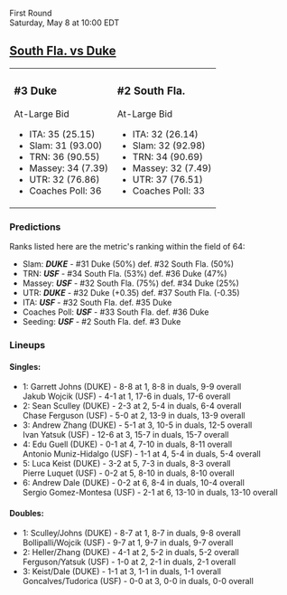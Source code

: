 First Round  
Saturday, May 8 at 10:00 EDT
## [South Fla. vs Duke](https://www.ncaa.com/game/5833371) 

<table><tr><td>  

### #3 Duke  

At-Large Bid  
- ITA: 35 (25.15)  
- Slam: 31 (93.00)  
- TRN: 36 (90.55)  
- Massey: 34 (7.39)  
- UTR: 32 (76.86)  
- Coaches Poll: 36  

</td><td>  

### #2 South Fla.  

At-Large Bid  
- ITA: 32 (26.14)  
- Slam: 32 (92.98)  
- TRN: 34 (90.69)  
- Massey: 32 (7.49)  
- UTR: 37 (76.51)  
- Coaches Poll: 33  

</td></tr></table>  

 ### Predictions  

Ranks listed here are the metric's ranking within the field of 64:  
- Slam: ***DUKE*** - #31 Duke (50%) def. #32 South Fla. (50%)  
- TRN: ***USF*** - #34 South Fla. (53%) def. #36 Duke (47%)  
- Massey: ***USF*** - #32 South Fla. (75%) def. #34 Duke (25%)  
- UTR: ***DUKE*** - #32 Duke (+0.35) def. #37 South Fla. (-0.35)  
- ITA: ***USF*** - #32 South Fla. def. #35 Duke  
- Coaches Poll: ***USF*** - #33 South Fla. def. #36 Duke  
- Seeding: ***USF*** - #2 South Fla. def. #3 Duke  

 ### Lineups  

 #### Singles:  
- 1: Garrett Johns (DUKE) - 8-8 at 1, 8-8 in duals, 9-9 overall  
    Jakub Wojcik (USF) - 4-1 at 1, 17-6 in duals, 17-6 overall  
- 2: Sean Sculley (DUKE) - 2-3 at 2, 5-4 in duals, 6-4 overall  
    Chase Ferguson (USF) - 5-0 at 2, 13-9 in duals, 13-9 overall  
- 3: Andrew Zhang (DUKE) - 5-1 at 3, 10-5 in duals, 12-5 overall  
    Ivan Yatsuk (USF) - 12-6 at 3, 15-7 in duals, 15-7 overall  
- 4: Edu Guell (DUKE) - 0-1 at 4, 7-10 in duals, 8-11 overall  
    Antonio Muniz-Hidalgo (USF) - 1-1 at 4, 5-4 in duals, 5-4 overall  
- 5: Luca Keist (DUKE) - 3-2 at 5, 7-3 in duals, 8-3 overall  
    Pierre Luquet (USF) - 0-2 at 5, 8-10 in duals, 8-10 overall  
- 6: Andrew Dale (DUKE) - 0-2 at 6, 8-4 in duals, 10-4 overall  
    Sergio Gomez-Montesa (USF) - 2-1 at 6, 13-10 in duals, 13-10 overall  

 #### Doubles:  
- 1: Sculley/Johns (DUKE) - 8-7 at 1, 8-7 in duals, 9-8 overall  
    Bollipalli/Wojcik (USF) - 9-7 at 1, 9-7 in duals, 9-7 overall  
- 2: Heller/Zhang (DUKE) - 4-1 at 2, 5-2 in duals, 5-2 overall  
    Ferguson/Yatsuk (USF) - 1-0 at 2, 2-1 in duals, 2-1 overall  
- 3: Keist/Dale (DUKE) - 1-1 at 3, 1-1 in duals, 1-1 overall  
    Goncalves/Tudorica (USF) - 0-0 at 3, 0-0 in duals, 0-0 overall  
